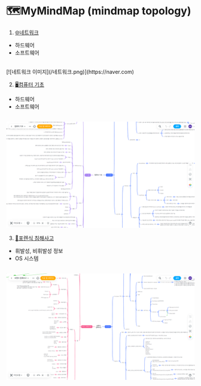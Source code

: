 # 🗺️MyMindMap (mindmap topology)

1. [🌐네트워크](https://mm.tt/app/map/2877019630?t=SWFH5ojOZT)
 - 하드웨어
 - 소프트웨어
<br>
[![네트워크 이미지](/네트워크.png)](https://naver.com)
<br>

2. [🖥️컴퓨터 기초](https://mm.tt/app/map/2877200209?t=aYPMILUE0M)
 - 하드웨어
 - 소프트웨어
<br>
<img src="/컴퓨터 기초.png" size="50%">
<br>

3. [🔬포렌식 침해사고](https://mm.tt/app/map/2881196063?t=PozxXsffED)
 - 휘발성, 비휘발성 정보
 - OS 시스템
<br>
<img src="/포렌식 침해사고.png" size="50%">
<br>
